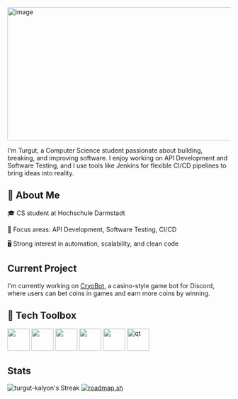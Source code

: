 <img width="1000" height="300" alt="image" src="https://github.com/user-attachments/assets/23692211-3a09-4110-a16a-00e780c0c089" />

I'm Turgut, a Computer Science student passionate about building, breaking, and improving software.
I enjoy working on API Development and Software Testing, and I use tools like Jenkins for flexible CI/CD pipelines to bring ideas into reality.

## 🚀 About Me
🎓 CS student at Hochschule Darmstadt

🧪 Focus areas: API Development, Software Testing, CI/CD

🖥️ Strong interest in automation, scalability, and clean code

## Current Project
I'm currently working on [CryoBot](https://github.com/Turgut-Kalyon/CryoBot), a casino-style game bot for Discord, where users can bet coins in games and earn more coins by winning.

## 🧰 Tech Toolbox

<p align="left">
  <img src="https://cdn.jsdelivr.net/gh/devicons/devicon/icons/python/python-original.svg" width="50" />
  <img src="https://cdn.jsdelivr.net/gh/devicons/devicon/icons/cplusplus/cplusplus-original.svg" width="50" />
  <img src="https://cdn.jsdelivr.net/gh/devicons/devicon/icons/jenkins/jenkins-original.svg" width="50" />
  <img src="https://cdn.jsdelivr.net/gh/devicons/devicon/icons/git/git-original.svg" width="50" />
  <img src="https://cdn.jsdelivr.net/gh/devicons/devicon/icons/linux/linux-original.svg" width="50" />
  <img src="https://upload.wikimedia.org/wikipedia/commons/0/0b/Qt_logo_2016.svg" alt="qt" width="50"/>
</p>

## Stats

![turgut-kalyon's Streak](https://github-readme-streak-stats.herokuapp.com/?user=turgut-kalyon&theme=tokyonight&hide_border=true)
[![roadmap.sh](https://roadmap.sh/card/wide/687a9f37d8402b4cbd3b607a?variant=dark&roadmaps=python%2Ccpp%2Clinux%2Cgit-github)](https://roadmap.sh)
